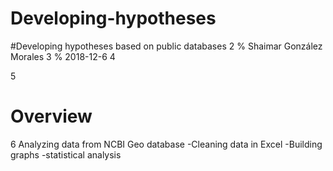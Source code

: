 # Developing-hypotheses

#Developing hypotheses based on public databases
2
% Shaimar González Morales
3
% 2018-12-6
4

5
# Overview
6
Analyzing data from NCBI Geo database
-Cleaning data in Excel
-Building graphs
-statistical analysis
